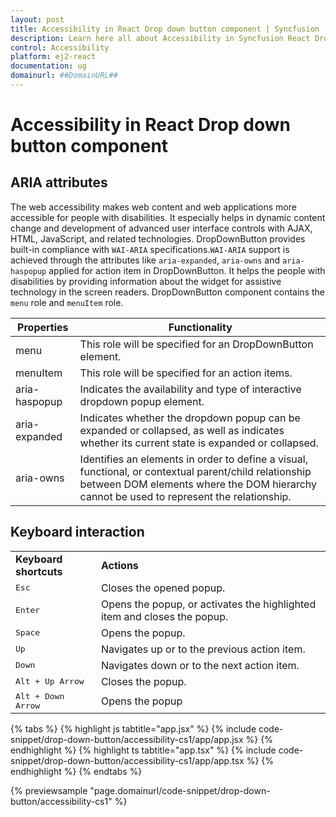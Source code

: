 ```yaml
---
layout: post
title: Accessibility in React Drop down button component | Syncfusion
description: Learn here all about Accessibility in Syncfusion React Drop down button component of Syncfusion Essential JS 2 and more.
control: Accessibility 
platform: ej2-react
documentation: ug
domainurl: ##DomainURL##
---
```


# Accessibility in React Drop down button component

## ARIA attributes

The web accessibility makes web content and web applications more accessible for people with disabilities.
It especially helps in dynamic content change and development of advanced user interface controls
with AJAX, HTML, JavaScript, and related technologies. DropDownButton provides built-in compliance
with `WAI-ARIA` specifications.`WAI-ARIA` support is achieved through the attributes like
`aria-expanded`, `aria-owns` and `aria-haspopup` applied for action item in DropDownButton.
It helps the people with disabilities by providing information about the widget for assistive
technology in the screen readers. DropDownButton component contains the `menu` role and `menuItem` role.

| Properties | Functionality |
| ------------ | ----------------------- |
| menu | This role will be specified for an DropDownButton element. |
| menuItem | This role will be specified for an action items. |
| aria-haspopup | Indicates the availability and type of interactive dropdown popup element. |
| aria-expanded | Indicates whether the dropdown popup can be expanded or collapsed, as well as indicates whether its current state is expanded or collapsed. |
| aria-owns | Identifies an elements in order to define a visual, functional, or contextual parent/child relationship between DOM elements where the DOM hierarchy cannot be used to represent the relationship. |

## Keyboard interaction

<!-- markdownlint-disable MD033 -->
<table>
<tr>
<td>
<b>Keyboard shortcuts</b></td><td>
<b>Actions</b></td></tr>
<tr>
<td>
<kbd>Esc</kbd></td><td>
Closes the opened popup.</td></tr>
<tr>
<td>
<kbd>Enter</kbd></td><td>
Opens the popup, or activates the highlighted item and closes the popup.</td></tr>
<tr>
<td>
<kbd>Space</kbd></td><td>
Opens the popup.</td></tr>
<tr>
<td>
<kbd>Up</kbd></td><td>
Navigates up or to the previous action item.</td></tr>
<tr>
<td>
<kbd>Down</kbd></td><td>
Navigates down or to the next action item.</td></tr>
<tr>
<td>
<kbd>Alt + Up Arrow</kbd></td><td>
Closes the popup.</td></tr>
<tr>
<td>
<kbd>Alt + Down Arrow</kbd></td><td>
Opens the popup</td></tr>
</table>

{% tabs %}
{% highlight js tabtitle="app.jsx" %}
{% include code-snippet/drop-down-button/accessibility-cs1/app/app.jsx %}
{% endhighlight %}
{% highlight ts tabtitle="app.tsx" %}
{% include code-snippet/drop-down-button/accessibility-cs1/app/app.tsx %}
{% endhighlight %}
{% endtabs %}

 {% previewsample "page.domainurl/code-snippet/drop-down-button/accessibility-cs1" %}